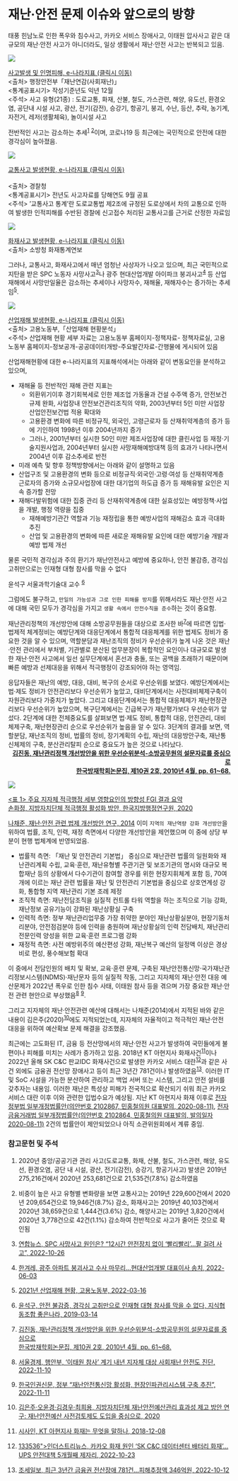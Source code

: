 # 재난·안전 문제 이슈와 앞으로의 방향

<div data-tab="2">
<div data-view="1" data-title="국민적 관심과 생활안전 수칙화">

태풍 힌남노로 인한 폭우와 침수사고, 카카오 서비스 장애사고, 이태원 압사사고 같은 대규모의 재난·안전 사고가 아니더라도, 일상 생활에서 재난·안전 사고는 반복되고 있음.

![](./2022/vol%204/img/content/fgggew1.png)
<p class="caption">
<a href="https://www.index.go.kr/potal/main/EachDtlPageDetail.do?idx_cd=1627">사고발생 및 인명피해, e-나라지표 (클릭시 이동)</a><br>
&lt;출처&gt; 행정안전부「재난연감(사회재난)」<br>&lt;통계공표시기&gt; 작성기준년도 익년 12월<br>&lt;주석&gt; 사고 유형(21종) : 도로교통, 화재, 산불, 철도, 가스관련, 해양, 유도선, 환경오염, 공단내 시설 사고, 광산, 전기(감전), 승강기, 항공기, 붕괴, 수난, 등산, 추락, 농기계, 자전거, 레저(생활체육), 놀이시설 사고
</p>

전반적인 사고는 감소하는 추세<sup><a href="#fn1">1</a></sup> <sup><a href="#fn2">2</a></sup>이며, 코로나19 등 최근에는 국민적으로 안전에 대한 경각심이 높아졌음.

![](./2022/vol%204/img/content/wefef1.png)
<p class="caption">
<a href="https://www.index.go.kr/potal/main/EachDtlPageDetail.do?idx_cd=1614&amp;param=003">교통사고 발생현황, e-나라지표 (클릭시 이동)</a><br><br>&lt;출처&gt; 경찰청<br>
&lt;통계공표시기&gt; 전년도 사고자료를 당해연도 9월 공표<br>&lt;주석&gt; ’교통사고 통계’란 도로교통법 제2조에 규정된 도로상에서 차의 교통으로 인하여 발생한 인적피해를 수반된 경찰에 신고접수 처리된 교통사고를 근거로 산정한 자료임
</p>

![](./2022/vol%204/img/content/rrrww1.png)
<p class="caption">
<a href="https://www.index.go.kr/potal/main/EachDtlPageDetail.do?idx_cd=1632">화재사고 발생현황, e-나라지표 (클릭시 이동)</a><br>
&lt;출처&gt; 소방청 화재통계연보
</p>

그러나, 교통사고, 화재사고에서 매년 엄청난 사상자가 나오고 있으며, 최근 국민적으로 지탄을 받은 SPC 노동자 사망사고<sup><a href="#fn3">3</a></sup>나 광주 현대산업개발 아이파크 붕괴사고<sup><a href="#fn4">4</a></sup> 등 산업재해에서 사망만일율은 감소하는 추세이나 사망자수, 재해율, 재해자수는 증가하는 추세임<sup><a href="#fn5">5</a></sup>.

![](./2022/vol%204/img/content/fdsfdf1.png)
<p class="caption">
<a href="https://www.index.go.kr/potal/main/EachDtlPageDetail.do?idx_cd=1514">산업재해 발생현황, e-나라지표 (클릭시 이동)</a><br>
&lt;출처&gt; 고용노동부,「산업재해 현황분석」<br>&lt;주석&gt; 산업재해 현황 세부 자료는 고용노동부 홈페이지-정책자료- 정책자료실, 고용노동부 홈페이지-정보공개-공공데이터개방-주요발간자료-간행물에 게시되어 있음
</p>

산업재해현황에 대한 e-나라지표의 지표해석에서는 아래와 같이 변동요인을 분석하고 있으며,

- 재해율 등 전반적인 재해 관련 지표는
    - 외환위기이후 경기회복세로 인한 제조업 가동율과 건설 수주액 증가, 안전보건규제 완화, 사업장내 안전보건관리조직의 약화, 2003년부터 5인 미만 사업장 산업안전보건법 적용 확대와
    - 고용환경 변화에 따른 비정규직, 외국인, 고령근로자 등 산재취약계층의 증가 등에 기인하여 1998년 이후 2004년까지 증가
    - 그러나, 2001년부터 실시한 50인 미만 제조사업장에 대한 클린사업 등 재정·기술지원사업과, 2004년부터 실시한 사망재해예방대책 등의 효과가 나타나면서 2004년 이후 감소추세로 반전
- 미래 예측 및 향후 정책방향에서는 아래와 같이 설명하고 있음
- 산업구조 및 고용환경의 변화 등으로 비정규직·외국인·고령·여성 등 산재취약계층 근로자의 증가와 소규모사업장에 대한 대기업의 하도급 증가 등 재해유발 요인은 지속 증가할 전망
- 재해다발위험에 대한 집중 관리 등 산재취약계층에 대한 실효성있는 예방정책·사업을 개발, 행정 역량을 집중
    - 재해예방기관간 역할과 기능 재정립을 통한 예방사업의 재해감소 효과 극대화 추진
    - 산업 및 고용환경의 변화에 따른 새로운 재해유발 요인에 대한 예방기술 개발과 예방 법제 개선

<div class="box">

물론 국민적 경각심과 주의 환기가 재난안전사고 예방에 중요하나, 안전 불감증, 경각심 고취만으로는 인재형 대형 참사를 막을 수 없다
<div style="text-aling:right;">
윤석구 서울과학기술대 교수 <sup><a href="#fn6">6</a></sup>
</div>

그럼에도 불구하고, `만일의 가능성과 그로 인한 피해를 방지`를 위해서라도 재난·안전 사고에 대해 국민 모두가 경각심을 가지고 `생활 속에서 안전수칙을 준수`하는 것이 중요함.

</div>


</div>
<div data-view="2" data-title="대응체계정비와 실효성 확보: 지자체 재난대응 예산과 전문성 확보">

재난관리정책의 개선방안에 대해 소방공무원들을 대상으로 조사한 바<sup><a href="#fn7">7</a></sup>에 따르면 입법·법제적 체계정비는 예방단계와 대응단계에서 통합적 대응체계를 위한 법제도 정비가 중요한 것을 알 수 있으며, 역할분담과 재난조직의 정비가 우선순위가 높게 나온 것은 재난·안전 관리에서 부처별, 기관별로 분산된 업무분장이 복합적인 요인이나 대규모로 발생한 재난·안전 사고에서 일선 실무단계에서 혼선과 충돌, 또는 공백을 초래하기 때문이며 빠른 예방과 선제대응을 위해서 적극행정이 강조되어야 하는 영역임.

<div class="box">
응답자들은 재난의 예방, 대응, 대비, 복구의 순서로 우선순위를 보였다.
예방단계에서는 법·제도 정비가 안전관리보다 우선순위가 높았고, 대비단계에서는 사전대비체제구축이 자원관리보다 가중치가 높았다. 그리고 대응단계에서는 통합적 대응체제가 재난현장관리보다 우선순위가 높았으며, 복구단계에서는 긴급복구가 재난평가보다 우선순위가 앞섰다.
2단계에 대한 전체중요도를 살펴보면 법·제도 정비, 통합적 대응, 안전관리, 대비체제구축, 재난현장관리 순으로 우선순위가 높음을 알 수 있다.
3단계의 결과를 보면, 역할분담, 재난조직의 정비, 법률의 정비, 장기계획의 수립, 재난의 대응방안구축, 재난통신체제의 구축, 분산관리탈피 순으로 중요도가 높은 것으로 나타났다.
<div style="text-align: right;">
<strong><a href="https://koreascience.kr/article/JAKO201030650220975.pdf">김진동, 재난관리정책 개선방안을 위한 우선순위분석-소방공무원의 설문자료를 중심으로<br>한국방재학회논문집, 제10권 2호, 2010년 4월, pp.&nbsp;61~68.</a></strong>
</div>
</div>


![](./2022/vol%204/img/content/qweqweqwrrrr.png)
<p class="caption"><a href="https://www.kipa.re.kr/site/kipa/research/selectBaseView.do?gubun=SU&amp;seqNo=BASE_000000000000674">&lt;표 1&gt; 주요 지자체 적극행정 세부 영향요인의 방향성 FGI 결과 요약<br>손화정, 지방자치단체 적극행정 활성화 방안, 한국지방행정연구원, 2020</a></p>

<a href="https://www.moleg.go.kr/boardDownload.es?bid=0006&amp;list_no=69241&amp;seq=1">나채준, 재난·안전 관련 법제 개선방안 연구, 2014</a> 이미 `지역의 재난역량 강화 개선방안`을 위하여 법률, 조직, 인력, 재정 측면에서 다양한 개선방안을 제언했으며 이 중에 상당 부분이 현행 법체계에 반영되었음.

- 법률적 측면: 「재난 및 안전관리 기본법」 중심으로 재난관련 법률의 일원화와 재난관리계획 수립, 교육·훈련, 재난유형별 주관기관 및 보조기관의 명시와 대규모 복합재난 등의 상황에서 다수기관이 참여할 경우를 위한 현장지휘체계 포함 등, 70여개에 이르는 재난 관련 법률을 재난 및 안전관리 기본법을 중심으로 상호연계성 강화, 통합형 지역 재난관리 기본 조례 제정
- 조직적 측면: 재난전담조직을 실질적 컨트롤 타워 역할을 하는 조직으로 기능 강화, 재난정보 공유기능이 강화된 재난상황실 구축
- 인력적 측면: 정부 재난관리업무중 가장 취약한 분야인 재난상황실분야, 현장기동처리분야, 안전점검분야 등에 인력을 충원하며 재난상황실의 인력 전담배치, 재난관리 전문인력 양성을 위한 교육·훈련 프로그램 강화
- 재정적 측면: 사전 예방위주의 예산편성 강화, 재난복구 예산의 일정액 이상은 경상비로 편성, 풍수해보험 확대

이 중에서 전담인원의 배치 및 확보, 교육·훈련 문제, 구축된 재난안전통신망·국가재난관리정보시스템(NDMS)·재난문자 등의 실질적 작동, 그리고 지자체의 재난·안전 대응 예산문제가 2022년 폭우로 인한 침수 사태, 이태원 참사 등을 겪으며 가장 중요한 재난·안전 관련 현안으로 부상했음<sup><a href="#fn8">8</a></sup> <sup><a href="#fn9">9</a></sup>.

그리고 지자체의 재난·안전관련 예산에 대해서는 나채준(2014)에서 지적된 바와 같은 내용이 김은주(2020)<sup><a href="#fn10">10</a></sup>에도 지적되었는데, 지자체의 자율적이고 적극적인 재난·안전 대응을 위하여 예산확보 문제 해결을 강조했음.


</div>
<div data-view="3" data-title="분산관리 시스템">

최근에는 고도화된 IT, 금융 등 전산망에서의 재난·안전 사고가 발생하여 국민들에게 불편이나 피해를 미치는 사례가 증가하고 있음. 2018년 KT 아현지사 화재사건<sup><a href="#fn11">11</a></sup>이나 2022년 올해 SK C&C 판교IDC 화재사건으로 발생한 카카오 서비스 대란<sup><a href="#fn12">12</a></sup>과 같은 사건 외에도 금융권 전산망 장애사고 등이 최근 3년간 781건이나 발생하였음<sup><a href="#fn13">13</a></sup>. 이러한 IT 및 SoC 시설을 가능한 분산하여 관리하고 백업 서버 또는 시스템, 그리고 안전 설비를 갖추자는 내용임. 이러한 재난은 특성상 피해가 전국적으로 확산되기 쉬워 최근 카카오 서비스 대란 이후 이와 관련한 입법수요가 예상됨. 지난 KT 아현지사 화재 이후로 <a href="https://likms.assembly.go.kr/bill/billDetail.do?billId=PRC_H2O0T0D8R1S1U1I1O2S4G5M2G9D6D9">전자정부법 일부개정법률안(의안번호 2102867, 민홍철의원 대표발의, 2020-08-11)</a>, <a href="https://likms.assembly.go.kr/bill/billDetail.do?billId=PRC_S2G0M0D8I1Q1N1L1L2W1P5W8H9A4Q1">전자금융거래법 일부개정법률안(의안번호 2102864, 민홍철의원 대표발의, 발의일자 2020-08-11)</a> 2건의 법률안이 제안되었으나 아직 소관위원회에서 계류 중임.

</div>
</div>


### 참고문헌 및 주석
<ol>
    <li id="fn1"><p>2020년 중앙/공공기관 관리 사고(도로교통, 화재, 산불, 철도, 가스관련, 해양, 유도선, 환경오염, 공단 내 시설, 광산, 전기(감전), 승강기, 항공기사고) 발생은 2019년 275,216건에서 2020년 253,681건으로 21,535건(7.8%) 감소하였음</p></li>
    <li id="fn2"><p>비중이 높은 사고 유형별 변화량을 보면 교통사고는 2019년 229,600건에서 2020년 209,654건으로 19,946건(8.7%) 감소, 화재사고는 2019년 40,103건에서 2020년 38,659건으로 1,444건(3.6%) 감소, 해양사고는 2019년 3,820건에서 2020년 3,778건으로 42건(1.1%) 감소하여 전반적으로 사고가 줄어든 것으로 확인됨</p></li>
    <li id="fn3"><p><a href="https://www.ytn.co.kr/_ln/0103_202210261314344033">연합뉴스, SPC 사망사고 원인은? “12시간 안전장치 없이 ‘빨리빨리’…팔 걸려 사고”, 2022-10-26</a></p></li>
    <li id="fn4"><p><a href="https://www.hani.co.kr/arti/area/honam/1045622.html">한겨레, 광주 아파트 붕괴사고 수사 마무리…현대산업개발 대표이사 송치, 2022-06-03</a></p></li>
    <li id="fn5"><p><a href="https://www.moel.go.kr/policy/policydata/view.do?bbs_seq=20220300882">2021년 산업재해 현황, 고용노동부, 2022-03-16</a></p></li>
    <li id="fn6"><p><a href="https://www.good21.net/issuepaper/?q=YToxOntzOjEyOiJrZXl3b3JkX3R5cGUiO3M6MzoiYWxsIjt9&amp;bmode=view&amp;idx=1682146&amp;t=board">윤석구, 안전 불감증, 경각심 고취만으로 인재형 대형 참사를 막을 수 없다, 지식협동조합 좋은나라, 2019-03-14</a></p></li>
    <li id="fn7"><p><a href="https://koreascience.kr/article/JAKO201030650220975.pdf">김진동, 재난관리정책 개선방안을 위한 우선순위분석-소방공무원의 설문자료를 중심으로<br>한국방재학회논문집, 제10권 2호, 2010년 4월, pp.&nbsp;61~68.</a></p></li>
    <li id="fn8"><p><a href="https://www.sedaily.com/NewsView/26DKLYGQ5S">서울경제, 행안부, ‘이태원 참사’ 계기 내년 지자체 대상 사회재난 안전도 진단, 2022-11-10</a></p></li>
    <li id="fn9"><p><a href="http://www.committee.co.kr/49021">한국인권신문, 정부 “재난안전통신망 활성화, 현장인파관리시스템 구축 추진”, 2022-11-11</a></p></li>
    <li id="fn10"><p><a href="https://www.kipa.re.kr/site/kipa/research/selectSubjectView.do?gubun=SU&amp;seqNo=BASE_000000000000580">김은주·오윤경·김경우·최희용, 지방자치단체 재난안전예산관리 효과성 제고 방안 연구: 재난안전예산 사전검토제도 도입을 중심으로, 2020</a></p></li>
    <li id="fn11"><p><a href="https://www.sisain.co.kr/news/articleView.html?idxno=33360">시사인, KT 아현지사 화재는 무엇을 말하나, 2018-12-08</a></p></li>
    <li id="fn12"><p><a href="https://www.industrynews.co.kr/news/articleView.html?idxno=<sup><a href="#fn13">133</13>536">인더스트리뉴스, 카카오 화재 원인 ‘SK C&amp;C 데이터센터 배터리 화재’… UPS 안전대책 5개월째 제자리, 2022-10-23</a></p></li>
    <li id="fn13"><p><a href="https://m.joseilbo.com/news/view.htm?newsid=468412#_enliple">조세일보, 최근 3년간 금융권 전산장애 781건…피해추정액 346억원, 2022-10-12</a></p></li>
</ol>
